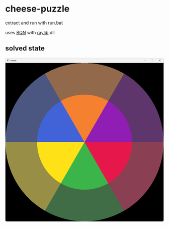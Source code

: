 # cheese-puzzle

extract and run with run.bat

uses [BQN](https://mlochbaum.github.io/BQN/) with [raylib](https://www.raylib.com).dll

## solved state

![solved state](solved.png)
